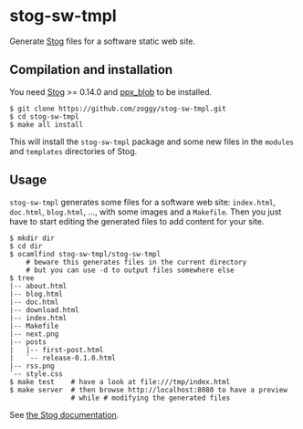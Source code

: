 # stog-sw-tmpl

Generate [Stog](https://zoggy.github.io/stog/) files for a software static web site.

## Compilation and installation

You need [Stog](https://zoggy.github.io/stog/) >= 0.14.0
and [ppx_blob](https://github.com/johnwhitington/ppx_blob) to be installed.

````
$ git clone https://github.com/zoggy/stog-sw-tmpl.git
$ cd stog-sw-tmpl
$ make all install
````

This will install the `stog-sw-tmpl` package and some new files
in the `modules` and `templates` directories of Stog.

## Usage

`stog-sw-tmpl` generates some files for a software web site:
`index.html`, `doc.html`, `blog.html`, ..., with some images
and a `Makefile`. Then you just have to start editing the
generated files to add content for your site.

````
$ mkdir dir
$ cd dir
$ ocamlfind stog-sw-tmpl/stog-sw-tmpl
    # beware this generates files in the current directory
    # but you can use -d to output files somewhere else
$ tree
|-- about.html
|-- blog.html
|-- doc.html
|-- download.html
|-- index.html
|-- Makefile
|-- next.png
|-- posts
|   |-- first-post.html
|   `-- release-0.1.0.html
|-- rss.png
`-- style.css
$ make test    # have a look at file:///tmp/index.html
$ make server  # then browse http://localhost:8080 to have a preview
               # while # modifying the generated files
````

See [the Stog documentation](https://zoggy.github.io/stog/doc.html).


